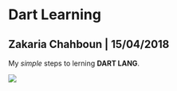 # Dart Learning
## Zakaria Chahboun | 15/04/2018

My *simple* steps to lerning **DART LANG**.


<img src="https://www.dartlang.org/assets/dart-logo-for-shares.png"/>